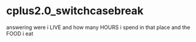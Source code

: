 # cplus2.0_switchcasebreak
answering were i LIVE and how many HOURS i spend in that place and the FOOD i eat
